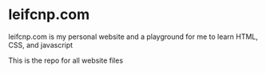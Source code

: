 # leifcnp.com


leifcnp.com is my personal website and a playground for me to learn HTML, CSS, and javascript


This is the repo for all website files

